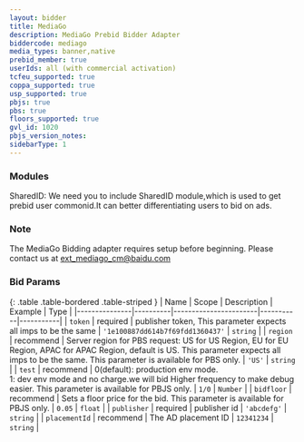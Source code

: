 ```yaml
---
layout: bidder
title: MediaGo
description: MediaGo Prebid Bidder Adapter
biddercode: mediago
media_types: banner,native
prebid_member: true
userIds: all (with commercial activation)
tcfeu_supported: true
coppa_supported: true
usp_supported: true
pbjs: true
pbs: true
floors_supported: true
gvl_id: 1020
pbjs_version_notes:
sidebarType: 1
---
```

### Modules

SharedID: We need you to include SharedID module,which is used to get prebid user commonid.It can better differentiating users to bid on ads.

### Note

The MediaGo Bidding adapter requires setup before beginning. Please contact us at <ext_mediago_cm@baidu.com>

### Bid Params

{: .table .table-bordered .table-striped }
| Name          | Scope    | Description           | Example   | Type      |
|---------------|----------|-----------------------|-----------|-----------|
| `token`      | required | publisher token, This parameter expects all imps to be the same        | `'1e100887dd614b7f69fdd1360437'`    | `string` |
| `region`      | recommend | Server region for PBS request: US for US Region, EU for EU Region, APAC for APAC Region, default is US. This parameter expects all imps to be the same. This parameter is available for PBS only.        | `'US'`    | `string` |
| `test` | recommend | 0(default): production env mode. <br> 1: dev env mode and no charge.we will bid Higher frequency to make debug easier. This parameter is available for PBJS only.  | `1/0` | `Number` |
| `bidfloor` | recommend | Sets a floor price for the bid. This parameter is available for PBJS only. | `0.05` | `float` |
| `publisher`      | required | publisher id         | `'abcdefg'`    | `string` |
| `placementId` | recommend | The AD placement ID | `12341234` | `string` |
